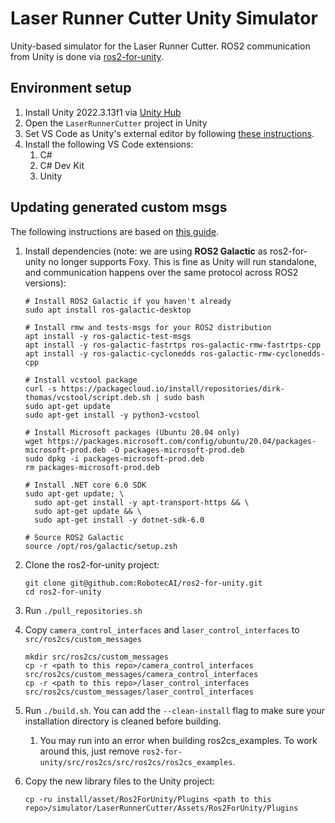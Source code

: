 # Laser Runner Cutter Unity Simulator

Unity-based simulator for the Laser Runner Cutter. ROS2 communication from Unity is done via [ros2-for-unity](https://github.com/RobotecAI/ros2-for-unity).

## Environment setup

1. Install Unity 2022.3.13f1 via [Unity Hub](https://unity.com/download)
1. Open the `LaserRunnerCutter` project in Unity
1. Set VS Code as Unity's external editor by following [these instructions](https://code.visualstudio.com/docs/other/unity).
1. Install the following VS Code extensions:
   1. C#
   1. C# Dev Kit
   1. Unity

## Updating generated custom msgs

The following instructions are based on [this guide](https://github.com/RobotecAI/ros2-for-unity/blob/develop/README-UBUNTU.md).

1. Install dependencies (note: we are using **ROS2 Galactic** as ros2-for-unity no longer supports Foxy. This is fine as Unity will run standalone, and communication happens over the same protocol across ROS2 versions):

   ```
   # Install ROS2 Galactic if you haven't already
   sudo apt install ros-galactic-desktop

   # Install rmw and tests-msgs for your ROS2 distribution
   apt install -y ros-galactic-test-msgs
   apt install -y ros-galactic-fastrtps ros-galactic-rmw-fastrtps-cpp
   apt install -y ros-galactic-cyclonedds ros-galactic-rmw-cyclonedds-cpp

   # Install vcstool package
   curl -s https://packagecloud.io/install/repositories/dirk-thomas/vcstool/script.deb.sh | sudo bash
   sudo apt-get update
   sudo apt-get install -y python3-vcstool

   # Install Microsoft packages (Ubuntu 20.04 only)
   wget https://packages.microsoft.com/config/ubuntu/20.04/packages-microsoft-prod.deb -O packages-microsoft-prod.deb
   sudo dpkg -i packages-microsoft-prod.deb
   rm packages-microsoft-prod.deb

   # Install .NET core 6.0 SDK
   sudo apt-get update; \
     sudo apt-get install -y apt-transport-https && \
     sudo apt-get update && \
     sudo apt-get install -y dotnet-sdk-6.0

   # Source ROS2 Galactic
   source /opt/ros/galactic/setup.zsh
   ```

1. Clone the ros2-for-unity project:

   ```
   git clone git@github.com:RobotecAI/ros2-for-unity.git
   cd ros2-for-unity
   ```

1. Run `./pull_repositories.sh`

1. Copy `camera_control_interfaces` and `laser_control_interfaces` to `src/ros2cs/custom_messages`

   ```
   mkdir src/ros2cs/custom_messages
   cp -r <path to this repo>/camera_control_interfaces src/ros2cs/custom_messages/camera_control_interfaces
   cp -r <path to this repo>/laser_control_interfaces src/ros2cs/custom_messages/laser_control_interfaces
   ```

1. Run `./build.sh`. You can add the `--clean-install` flag to make sure your installation directory is cleaned before building.

   1. You may run into an error when building ros2cs_examples. To work around this, just remove `ros2-for-unity/src/ros2cs/src/ros2cs/ros2cs_examples`.

1. Copy the new library files to the Unity project:

   ```
   cp -ru install/asset/Ros2ForUnity/Plugins <path to this repo>/simulator/LaserRunnerCutter/Assets/Ros2ForUnity/Plugins
   ```
